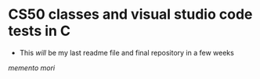 # CS50 classes and visual studio code tests in C 

  - This *will* be my last readme file and final repository in a few weeks




 _memento mori_
